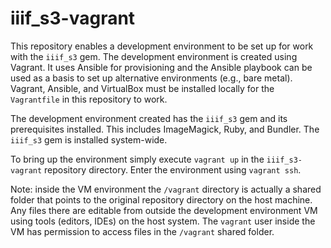 # iiif_s3-vagrant
This repository enables a development environment to be set up for work
with the `iiif_s3` gem. The development environment is created using Vagrant.
It uses Ansible for provisioning and the Ansible playbook can be used as
a basis to set up alternative environments (e.g., bare metal). Vagrant,
Ansible, and VirtualBox must be installed locally for the `Vagrantfile` in
this repository to work.

The development environment created has the `iiif_s3` gem and its
prerequisites installed. This includes ImageMagick, Ruby, and Bundler.
The `iiif_s3` gem is installed system-wide.

To bring up the environment simply execute `vagrant up` in the
`iiif_s3-vagrant` repository directory. Enter the environment using
`vagrant ssh`.

Note: inside the VM environment the `/vagrant` directory is actually
a shared folder that points to the original repository directory on the host
machine. Any files there are editable from outside the development environment
VM using tools (editors, IDEs) on the host system. The `vagrant` user inside
the VM has permission to access files in the `/vagrant` shared folder.
